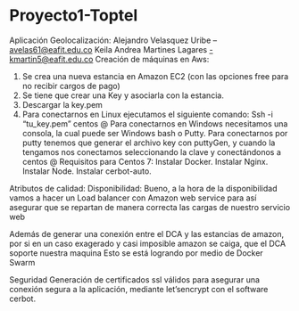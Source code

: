 # Proyecto1-Toptel
Aplicación Geolocalización:
 Alejandro Velasquez Uribe –  avelas61@eafit.edu.co
 Keila Andrea Martines Lagares -kmartin5@eafit.edu.co
Creación de máquinas en Aws:
1)	Se crea una nueva estancia en Amazon EC2 (con las opciones free para no recibir cargos de pago)
2)	Se tiene que crear una Key y asociarla con la estancia.
3)	Descargar la key.pem
4)	Para conectarnos en Linux ejecutamos el siguiente comando:
Ssh -i “tu_key.pem” centos @<dominio o ip>
Para conectarnos en Windows necesitamos una consola, la cual puede ser Windows bash o Putty.
Para conectarnos por putty tenemos que generar el archivo key con puttyGen, y cuando la tengamos nos conectamos seleccionando la clave y conectándonos a centos @<dominio o ip>
Requisitos para Centos 7:
Instalar Docker.
Instalar Nginx.
Instalar Node.
Instalar cerbot-auto.

Atributos de calidad:
Disponibilidad:
Bueno, a la hora de la disponibilidad vamos a hacer un Load balancer con Amazon web service para así asegurar que se repartan de manera correcta las cargas de nuestro servicio web
 
Además de generar una conexión entre el DCA y las estancias de amazon, por si en un caso exagerado y casi imposible amazon se caiga, que el DCA soporte nuestra maquina
Esto se está logrando por medio de Docker Swarm
 

Seguridad
Generación de certificados ssl válidos para asegurar una conexión segura a la aplicación, mediante let’sencrypt con el software cerbot.




